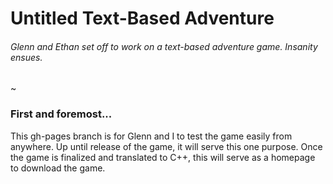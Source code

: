 # Untitled Text-Based Adventure
###### Glenn and Ethan set off to work on a text-based adventure game. Insanity ensues.

~

### First and foremost...
This gh-pages branch is for Glenn and I to test the game easily from anywhere. Up until release of the game, it will serve this one purpose. Once the game is finalized and translated to C++, this will serve as a homepage to download the game.
